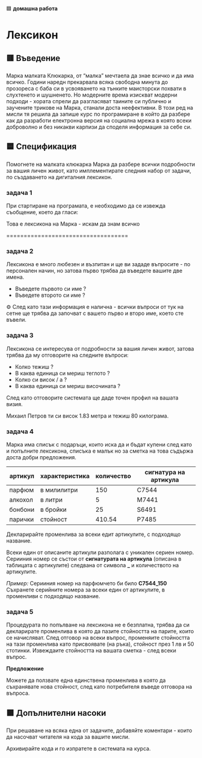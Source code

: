 🟦 **домашна работа**
# Лексикон

## 🟥 Въведение

Марка малката Клюкарка, от “малка” мечтаела да знае всичко и да има всичко. Години наредн прекарвала всяка свободна минута до прозореса с баба си в усвояването на тънките маисторски похвати в слухтенето и шушненето. Но модерните врема изискват модерни подходи - хората спрели да разгласяват таините си публично и заучените трикове на Марка, станали доста неефективни. В този ред на мисли тя решила да запише курс по програмиране в който да разбере как да разработи електронна версия на социална мрежа в която всеки доброволно и без никакви карпизи да споделя информация за себе си. 

## 🟦 Спецификация

Помогнете на малката клюкарка Марка да разбере всички подробности за вашия личен живот, като имплементирате следния набор от задачи, по създаването на дигиталния лексикон.

### **задача 1**

При стартиране на програмата, е необходимо да се извежда съобщение, което да гласи:

Това е лексикона на Марка - искам да знам всичко

===================================

### **задача 2**

Лексикона е много любезен и възпитан и ще ви зададе въпросите - по персонален начин, но затова първо трябва да въведете вашите две имена.

- Въведете първото си име ?
- Въведете второто си име ?

<aside>
⚙ След като тази информация е налична - всички въпроси от тук на сетне ще трябва да започват с вашето първо и второ име, което сте въвели.

</aside>

### **задача 3**

Лексикона се интересува от подробности за вашия личен живот, затова трябва да му отговорите на следните въпроси:

- Колко тежиш ?
- В каква единица си мериш теглото ?
- Колко си висок / a ?
- В каква единица си мериш височината ?

След като отговорите системата ще даде точен профил на вашата визия. 

Михаил Петров ти си висок 1.83 метра и тежиш 80 килограма. 

### **задача 4**

Марка има списък с подаръци, които иска да и бъдат купени след като и попълните лексикона, списъка е малък но за сметка на това съдържа доста добри предложения.

| артикул | характеристика | количество | сигнатура на артикула |
| --- | --- | --- | --- |
| парфюм | в милилитри | 150 | C7544 |
| алкохол | в литри | 5 | M7441 |
| бонбони | в бройки | 25 | S6491 |
| парички | стойност | 410.54 | P7485 |

Декларирайте променлива за всеки едит артикулите, с подходящо название. 

Всеки един от описаните артикули разполага с уникален сериен номер. Серииния номер се състои от **сигнатурата на артикула** (описана в таблицата с артикулите) следвана от символа **_** и количеството на артикулите. 

*Пример:* Серииния номер на парфюмчето би било **C7544_150** Съхранете серийните номера за всеки един от артикулите, в променливи с подходящо название.

### **задача 5**

Процедурата по попълване на лексикона не е безплатна, трябва да си декларирате променлива в която да пазите стойността на парите, които се начисляват. След отговор на всеки въпрос, променяите стойността на тази променлива като присвоявате (на ръка), стойност през 1 лв и 50 стотинки. Извеждаите стойността на вашата сметка - след всеки въпрос.

**Предложение**

Можете да ползвате една единствена променлива в която да съхранявате нова стойност, след като потребителя въведе отговора на въпроса.

## 🟪 Допълнителни насоки

При решаване на всяка една от задачите, добавяйте коментари - които да насочват читателя на кода за вашите мисли. 

Архивирайте кода и го изпратете в системата на курса.